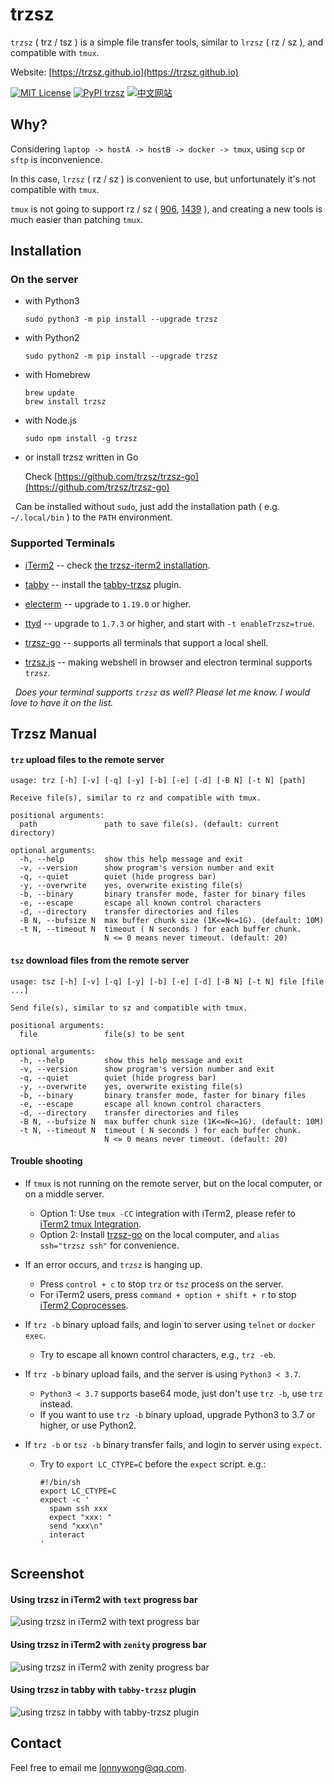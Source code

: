 # trzsz

`trzsz` ( trz / tsz ) is a simple file transfer tools, similar to `lrzsz` ( rz / sz ), and compatible with `tmux`.

Website: [https://trzsz.github.io](https://trzsz.github.io)

[![MIT License](https://img.shields.io/badge/license-MIT-green.svg?style=flat)](https://choosealicense.com/licenses/mit/)
[![PyPI trzsz](https://img.shields.io/pypi/v/trzsz?style=flat)](https://pypi.python.org/pypi/trzsz/)
[![中文网站](https://img.shields.io/badge/%E4%B8%AD%E6%96%87-%E7%BD%91%E7%AB%99-blue?style=flat)](https://trzsz.github.io/cn/)


## Why?

Considering `laptop -> hostA -> hostB -> docker -> tmux`, using `scp` or `sftp` is inconvenience.

In this case, `lrzsz` ( rz / sz ) is convenient to use, but unfortunately it's not compatible with `tmux`.

`tmux` is not going to support rz / sz ( [906](https://github.com/tmux/tmux/issues/906), [1439](https://github.com/tmux/tmux/issues/1439) ), and creating a new tools is much easier than patching `tmux`.


## Installation

### On the server

* with Python3
  ```
  sudo python3 -m pip install --upgrade trzsz
  ```

* with Python2
  ```
  sudo python2 -m pip install --upgrade trzsz
  ```

* with Homebrew
  ```
  brew update
  brew install trzsz
  ```

* with Node.js
  ```
  sudo npm install -g trzsz
  ```

* or install trzsz written in Go

  Check [https://github.com/trzsz/trzsz-go](https://github.com/trzsz/trzsz-go)


&nbsp;&nbsp;Can be installed without `sudo`, just add the installation path ( e.g. `~/.local/bin` ) to the `PATH` environment.


### Supported Terminals

* [iTerm2](https://iterm2.com/) -- check [the trzsz-iterm2 installation](https://trzsz.github.io/iterm2).

* [tabby](https://tabby.sh/) -- install the [tabby-trzsz](https://github.com/trzsz/tabby-trzsz) plugin.

* [electerm](https://electerm.github.io/electerm/) -- upgrade to `1.19.0` or higher.

* [ttyd](https://github.com/tsl0922/ttyd) -- upgrade to `1.7.3` or higher, and start with `-t enableTrzsz=true`.

* [trzsz-go](https://github.com/trzsz/trzsz-go) -- supports all terminals that support a local shell.

* [trzsz.js](https://github.com/trzsz/trzsz.js) -- making webshell in browser and electron terminal supports `trzsz`.

&nbsp;&nbsp;*Does your terminal supports `trzsz` as well? Please let me know. I would love to have it on the list.*


## Trzsz Manual

#### `trz` upload files to the remote server
  ```
  usage: trz [-h] [-v] [-q] [-y] [-b] [-e] [-d] [-B N] [-t N] [path]

  Receive file(s), similar to rz and compatible with tmux.

  positional arguments:
    path               path to save file(s). (default: current directory)

  optional arguments:
    -h, --help         show this help message and exit
    -v, --version      show program's version number and exit
    -q, --quiet        quiet (hide progress bar)
    -y, --overwrite    yes, overwrite existing file(s)
    -b, --binary       binary transfer mode, faster for binary files
    -e, --escape       escape all known control characters
    -d, --directory    transfer directories and files
    -B N, --bufsize N  max buffer chunk size (1K<=N<=1G). (default: 10M)
    -t N, --timeout N  timeout ( N seconds ) for each buffer chunk.
                       N <= 0 means never timeout. (default: 20)
  ```

#### `tsz` download files from the remote server
  ```
  usage: tsz [-h] [-v] [-q] [-y] [-b] [-e] [-d] [-B N] [-t N] file [file ...]

  Send file(s), similar to sz and compatible with tmux.

  positional arguments:
    file               file(s) to be sent

  optional arguments:
    -h, --help         show this help message and exit
    -v, --version      show program's version number and exit
    -q, --quiet        quiet (hide progress bar)
    -y, --overwrite    yes, overwrite existing file(s)
    -b, --binary       binary transfer mode, faster for binary files
    -e, --escape       escape all known control characters
    -d, --directory    transfer directories and files
    -B N, --bufsize N  max buffer chunk size (1K<=N<=1G). (default: 10M)
    -t N, --timeout N  timeout ( N seconds ) for each buffer chunk.
                       N <= 0 means never timeout. (default: 20)
  ```

#### Trouble shooting
* If `tmux` is not running on the remote server, but on the local computer, or on a middle server.
  * Option 1: Use `tmux -CC` integration with iTerm2, please refer to [iTerm2 tmux Integration](https://trzsz.github.io/tmuxcc).
  * Option 2: Install [trzsz-go](https://github.com/trzsz/trzsz-go) on the local computer, and `alias ssh="trzsz ssh"` for convenience.

* If an error occurs, and `trzsz` is hanging up.
  * Press `control + c` to stop `trz` or `tsz` process on the server.
  * For iTerm2 users, press `command + option + shift + r` to stop [iTerm2 Coprocesses](https://iterm2.com/documentation-coprocesses.html).

* If `trz -b` binary upload fails, and login to server using `telnet` or `docker exec`.
  * Try to escape all known control characters, e.g., `trz -eb`.

* If `trz -b` binary upload fails, and the server is using `Python3 < 3.7`.
  * `Python3 < 3.7` supports base64 mode, just don't use `trz -b`, use `trz` instead.
  * If you want to use `trz -b` binary upload, upgrade Python3 to 3.7 or higher, or use Python2.

* If `trz -b` or `tsz -b` binary transfer fails, and login to server using `expect`.
  * Try to `export LC_CTYPE=C` before the `expect` script. e.g.:
    ```
    #!/bin/sh
    export LC_CTYPE=C
    expect -c '
      spawn ssh xxx
      expect "xxx: "
      send "xxx\n"
      interact
    '
    ```

## Screenshot

#### Using trzsz in iTerm2 with `text` progress bar

  ![using trzsz in iTerm2 with text progress bar](https://trzsz.github.io/images/iterm2_text.gif)


#### Using trzsz in iTerm2 with `zenity` progress bar

  ![using trzsz in iTerm2 with zenity progress bar](https://trzsz.github.io/images/iterm2_zenity.gif)


#### Using trzsz in tabby with `tabby-trzsz` plugin

  ![using trzsz in tabby with tabby-trzsz plugin](https://trzsz.github.io/images/tabby_trzsz.gif)


## Contact

Feel free to email me <lonnywong@qq.com>.
